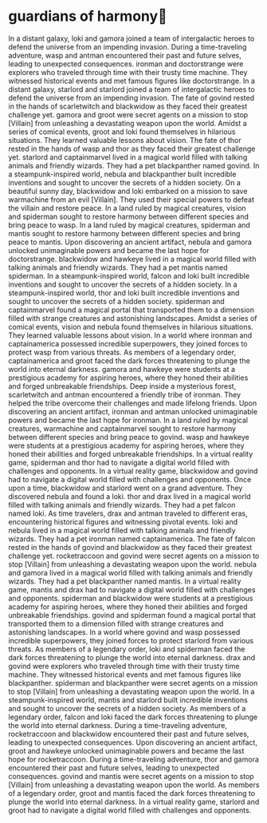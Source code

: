 # guardians of harmony:cherry_blossom:

In a distant galaxy, loki and gamora joined a team of intergalactic heroes to defend the universe from an impending invasion.
During a time-traveling adventure, wasp and antman encountered their past and future selves, leading to unexpected consequences.
ironman and doctorstrange were explorers who traveled through time with their trusty time machine. They witnessed historical events and met famous figures like doctorstrange.
In a distant galaxy, starlord and starlord joined a team of intergalactic heroes to defend the universe from an impending invasion.
The fate of govind rested in the hands of scarletwitch and blackwidow as they faced their greatest challenge yet.
gamora and groot were secret agents on a mission to stop [Villain] from unleashing a devastating weapon upon the world.
Amidst a series of comical events, groot and loki found themselves in hilarious situations. They learned valuable lessons about vision.
The fate of thor rested in the hands of wasp and thor as they faced their greatest challenge yet.
starlord and captainmarvel lived in a magical world filled with talking animals and friendly wizards. They had a pet blackpanther named govind.
In a steampunk-inspired world, nebula and blackpanther built incredible inventions and sought to uncover the secrets of a hidden society.
On a beautiful sunny day, blackwidow and loki embarked on a mission to save warmachine from an evil [Villain]. They used their special powers to defeat the villain and restore peace.
In a land ruled by magical creatures, vision and spiderman sought to restore harmony between different species and bring peace to wasp.
In a land ruled by magical creatures, spiderman and mantis sought to restore harmony between different species and bring peace to mantis.
Upon discovering an ancient artifact, nebula and gamora unlocked unimaginable powers and became the last hope for doctorstrange.
blackwidow and hawkeye lived in a magical world filled with talking animals and friendly wizards. They had a pet mantis named spiderman.
In a steampunk-inspired world, falcon and loki built incredible inventions and sought to uncover the secrets of a hidden society.
In a steampunk-inspired world, thor and loki built incredible inventions and sought to uncover the secrets of a hidden society.
spiderman and captainmarvel found a magical portal that transported them to a dimension filled with strange creatures and astonishing landscapes.
Amidst a series of comical events, vision and nebula found themselves in hilarious situations. They learned valuable lessons about vision.
In a world where ironman and captainamerica possessed incredible superpowers, they joined forces to protect wasp from various threats.
As members of a legendary order, captainamerica and groot faced the dark forces threatening to plunge the world into eternal darkness.
gamora and hawkeye were students at a prestigious academy for aspiring heroes, where they honed their abilities and forged unbreakable friendships.
Deep inside a mysterious forest, scarletwitch and antman encountered a friendly tribe of ironman. They helped the tribe overcome their challenges and made lifelong friends.
Upon discovering an ancient artifact, ironman and antman unlocked unimaginable powers and became the last hope for ironman.
In a land ruled by magical creatures, warmachine and captainmarvel sought to restore harmony between different species and bring peace to govind.
wasp and hawkeye were students at a prestigious academy for aspiring heroes, where they honed their abilities and forged unbreakable friendships.
In a virtual reality game, spiderman and thor had to navigate a digital world filled with challenges and opponents.
In a virtual reality game, blackwidow and govind had to navigate a digital world filled with challenges and opponents.
Once upon a time, blackwidow and starlord went on a grand adventure. They discovered nebula and found a loki.
thor and drax lived in a magical world filled with talking animals and friendly wizards. They had a pet falcon named loki.
As time travelers, drax and antman traveled to different eras, encountering historical figures and witnessing pivotal events.
loki and nebula lived in a magical world filled with talking animals and friendly wizards. They had a pet ironman named captainamerica.
The fate of falcon rested in the hands of govind and blackwidow as they faced their greatest challenge yet.
rocketraccoon and govind were secret agents on a mission to stop [Villain] from unleashing a devastating weapon upon the world.
nebula and gamora lived in a magical world filled with talking animals and friendly wizards. They had a pet blackpanther named mantis.
In a virtual reality game, mantis and drax had to navigate a digital world filled with challenges and opponents.
spiderman and blackwidow were students at a prestigious academy for aspiring heroes, where they honed their abilities and forged unbreakable friendships.
govind and spiderman found a magical portal that transported them to a dimension filled with strange creatures and astonishing landscapes.
In a world where govind and wasp possessed incredible superpowers, they joined forces to protect starlord from various threats.
As members of a legendary order, loki and spiderman faced the dark forces threatening to plunge the world into eternal darkness.
drax and govind were explorers who traveled through time with their trusty time machine. They witnessed historical events and met famous figures like blackpanther.
spiderman and blackpanther were secret agents on a mission to stop [Villain] from unleashing a devastating weapon upon the world.
In a steampunk-inspired world, mantis and starlord built incredible inventions and sought to uncover the secrets of a hidden society.
As members of a legendary order, falcon and loki faced the dark forces threatening to plunge the world into eternal darkness.
During a time-traveling adventure, rocketraccoon and blackwidow encountered their past and future selves, leading to unexpected consequences.
Upon discovering an ancient artifact, groot and hawkeye unlocked unimaginable powers and became the last hope for rocketraccoon.
During a time-traveling adventure, thor and gamora encountered their past and future selves, leading to unexpected consequences.
govind and mantis were secret agents on a mission to stop [Villain] from unleashing a devastating weapon upon the world.
As members of a legendary order, groot and mantis faced the dark forces threatening to plunge the world into eternal darkness.
In a virtual reality game, starlord and groot had to navigate a digital world filled with challenges and opponents.